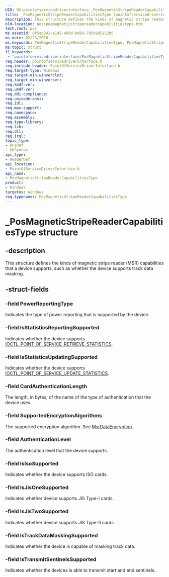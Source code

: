 ```yaml
---
UID: NS:pointofservicedriverinterface._PosMagneticStripeReaderCapabilitiesType
title: _PosMagneticStripeReaderCapabilitiesType (pointofservicedriverinterface.h)
description: This structure defines the kinds of magnetic stripe reader (MSR) capabilities that a device supports, such as whether the device supports track data masking.
old-location: pos\posmagneticstripereadercapabilitiestype.htm
tech.root: pos
ms.assetid: 8f5ad241-a145-468d-bd69-7956985152b5
ms.date: 02/23/2018
ms.keywords: PosMagneticStripeReaderCapabilitiesType, PosMagneticStripeReaderCapabilitiesType structure, _PosMagneticStripeReaderCapabilitiesType, pointofservicedriverinterface/PosMagneticStripeReaderCapabilitiesType, pos.posmagneticstripereadercapabilitiestype
ms.topic: struct
f1_keywords:
 - "pointofservicedriverinterface/PosMagneticStripeReaderCapabilitiesType"
req.header: pointofservicedriverinterface.h
req.include-header: PointOfServiceDriverInterface.h
req.target-type: Windows
req.target-min-winverclnt: 
req.target-min-winversvr: 
req.kmdf-ver: 
req.umdf-ver: 
req.ddi-compliance: 
req.unicode-ansi: 
req.idl: 
req.max-support: 
req.namespace: 
req.assembly: 
req.type-library: 
req.lib: 
req.dll: 
req.irql: 
topic_type:
- APIRef
- kbSyntax
api_type:
- HeaderDef
api_location:
- PointOfServiceDriverInterface.h
api_name:
- PosMagneticStripeReaderCapabilitiesType
product:
- Windows
targetos: Windows
req.typenames: PosMagneticStripeReaderCapabilitiesType
---
```


# _PosMagneticStripeReaderCapabilitiesType structure


## -description


This structure defines the kinds of magnetic stripe reader (MSR) capabilities that a device supports, such as whether the device supports track data masking.


## -struct-fields




### -field PowerReportingType

Indicates the type of power reporting that is supported by the device.


### -field IsStatisticsReportingSupported

Indicates whether the device supports <a href="https://docs.microsoft.com/windows-hardware/drivers/ddi/pointofservicedriverinterface/ni-pointofservicedriverinterface-ioctl_point_of_service_retrieve_statistics">IOCTL_POINT_OF_SERVICE_RETRIEVE_STATISTICS</a>.


### -field IsStatisticsUpdatingSupported

Indicates whether the device supports <a href="https://docs.microsoft.com/windows-hardware/drivers/ddi/pointofservicedriverinterface/ni-pointofservicedriverinterface-ioctl_point_of_service_update_statistics">IOCTL_POINT_OF_SERVICE_UPDATE_STATISTICS</a>.


### -field CardAuthenticationLength

The length, in bytes, of the name of the type of authentication that the device uses.


### -field SupportedEncryptionAlgorithms

The supported encryption algorithm. See <a href="https://docs.microsoft.com/windows-hardware/drivers/ddi/pointofservicedriverinterface/ne-pointofservicedriverinterface-_msrdataencryption">MsrDataEncryption</a>.


### -field AuthenticationLevel

The authentication level that the device supports.


### -field IsIsoSupported

Indicates whether the device supports ISO cards.


### -field IsJisOneSupported

Indicates whether device supports JIS Type-I cards.


### -field IsJisTwoSupported

Indicates whether device supports JIS Type-II cards.


### -field IsTrackDataMaskingSupported

Indicates whether the device is capable of masking track data.


### -field IsTransmitSentinelsSupported

Indicates whether the devices is able to transmit start and end sentinels.


